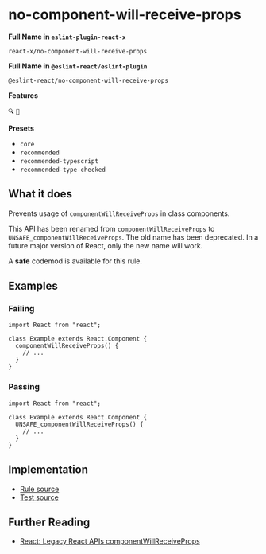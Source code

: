# no-component-will-receive-props

**Full Name in `eslint-plugin-react-x`**

```plain copy
react-x/no-component-will-receive-props
```

**Full Name in `@eslint-react/eslint-plugin`**

```plain copy
@eslint-react/no-component-will-receive-props
```

**Features**

`🔍` `🔄`

**Presets**

- `core`
- `recommended`
- `recommended-typescript`
- `recommended-type-checked`

## What it does

Prevents usage of `componentWillReceiveProps` in class components.

This API has been renamed from `componentWillReceiveProps` to `UNSAFE_componentWillReceiveProps`. The old name has been deprecated. In a future major version of React, only the new name will work.

A **safe** codemod is available for this rule.

## Examples

### Failing

```tsx
import React from "react";

class Example extends React.Component {
  componentWillReceiveProps() {
    // ...
  }
}
```

### Passing

```tsx
import React from "react";

class Example extends React.Component {
  UNSAFE_componentWillReceiveProps() {
    // ...
  }
}
```

## Implementation

- [Rule source](https://github.com/Rel1cx/eslint-react/tree/main/packages/plugins/eslint-plugin-react-x/src/rules/no-component-will-receive-props.ts)
- [Test source](https://github.com/Rel1cx/eslint-react/tree/main/packages/plugins/eslint-plugin-react-x/src/rules/no-component-will-receive-props.spec.ts)

## Further Reading

- [React: Legacy React APIs componentWillReceiveProps](https://react.dev/reference/react/Component#componentwillreceiveprops)
